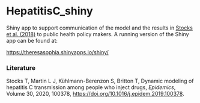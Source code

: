 # HepatitisC_shiny

Shiny app to support communication of the model and the results in [Stocks et al. (2018)](https://doi.org/10.1016/j.epidem.2019.100378) to public health policy makers. A running version of the Shiny app can be found at:

https://theresasophia.shinyapps.io/shiny/

### Literature

Stocks T, Martin L J, Kühlmann-Berenzon S, Britton T, Dynamic modeling of hepatitis C transmission among people who inject drugs,
*Epidemics*, Volume 30, 2020, 100378, https://doi.org/10.1016/j.epidem.2019.100378.
